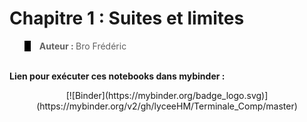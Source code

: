 <h1>Chapitre 1 : Suites et limites</h1>

<blockquote style="border-left: 10px solid black">
  <b>Auteur : </b>Bro Frédéric</b>
</blockquote>
<br>
<b>Lien pour exécuter ces notebooks dans mybinder :</b>
<p style='text-align:center'>[![Binder](https://mybinder.org/badge_logo.svg)](https://mybinder.org/v2/gh/lyceeHM/Terminale_Comp/master)</p>
